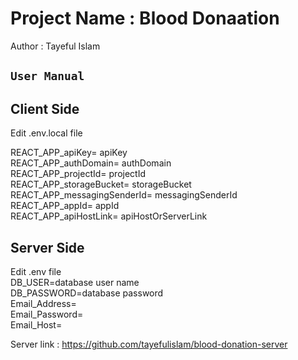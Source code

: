 # Project Name : Blood Donaation

Author : Tayeful Islam

## `User Manual`

## **Client Side**

Edit .env.local file

REACT_APP_apiKey= apiKey\
REACT_APP_authDomain= authDomain \
REACT_APP_projectId= projectId \
REACT_APP_storageBucket= storageBucket \
REACT_APP_messagingSenderId= messagingSenderId \
REACT_APP_appId= appId \
REACT_APP_apiHostLink= apiHostOrServerLink

## **Server Side**

Edit .env file \
DB_USER=database user name \
DB_PASSWORD=database password \
Email_Address=\
Email_Password=\
Email_Host=

Server link : https://github.com/tayefulislam/blood-donation-server
